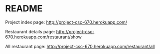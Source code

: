 # README

Project index page: http://project-csc-670.herokuapp.com/

Restaurant details page: http://project-csc-670.herokuapp.com/restaurant/show

All restaurant page: http://project-csc-670.herokuapp.com/restaurant/all
